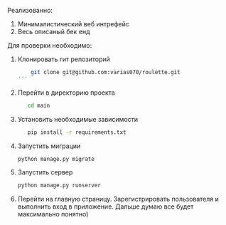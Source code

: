 Реализованно:
1. Минималистический веб интрефейс
2. Весь описаный бек енд

Для проверки необходимо:

1. Клонировать гит репозиторий 
    ```bash
        git clone git@github.com:varias070/roulette.git
    '''

2. Перейти в директорию проекта 
     ```bash
        cd main
   
3. Установить необходимые зависимости
    ```bash
       pip install -r requirements.txt
4. Запустить миграции
   ```bash
   python manage.py migrate  
5. Запустить сервер 
    ```bash
    python manage.py runserver  

6. Перейти на главную страницу. Зарегистрировать пользователя
и выполнить вход в приложение. Дальше думаю все будет максимально понятно)